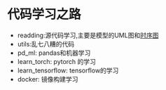 # 代码学习之路

- readding:源代码学习,主要是模型的UML图和[时序图](https://sequencediagram.org/)
- utils:乱七八糟的代码
- pd_ml: pandas和机器学习
- learn_torch: pytorch 的学习
- learn_tensorflow: tensorflow的学习
- docker: 镜像构建学习